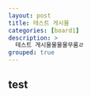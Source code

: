 ```yaml
---
layout: post
title: 테스트 게시물
categories: [board1]
description: >
  테스트 게시물물물물무룸ㄹ
grouped: true
---
```


## test